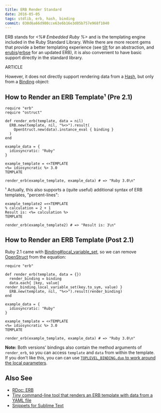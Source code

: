 ```yaml
---
title: ERB Render Standard
date: 2016-05-05
tags: stdlib, erb, hash, binding
commit: 030d6a66d980cce63e6b16e3d05b757e968f1040
---
```


ERB stands for *<%# Embedded Ruby %>* and is the templating engine included in the Ruby Standard Library. While there are more recent gems that provide a better templating experience (see [tilt](https://github.com/rtomayko/tilt) for an abstraction, and [erubis](http://www.kuwata-lab.com/erubis/)/[erbse](https://github.com/apotonick/erbse) for an updated ERB), it is also convenient to have basic support directly in the standard library.

ARTICLE

However, it does not directly support rendering data from a [Hash](http://ruby-doc.org/core-2.4.0/Hash.html), but only from a [Binding](http://ruby-doc.org/core-2.4.0/Binding.html) object:

## How to Render an ERB Template¹ (Pre 2.1)

    require "erb"
    require "ostruct"

    def render_erb(template, data = nil)
      ERB.new(template, nil, "%<>").result(
        OpenStruct.new(data).instance_eval { binding }
      )
    end

    example_data = {
      idiosyncratic: "Ruby"
    }

    example_template = <<TEMPLATE
    <%= idiosyncratic %> 3.0
    TEMPLATE

    render_erb(example_template, example_data) # => "Ruby 3.0\n"

¹ Actually, this also supports a (quite useful) additional syntax of ERB templates, "percent-lines":

    example_template2 =<<TEMPLATE
    % calculation = 2 + 1
    Result is: <%= calculation %>
    TEMPLATE

    render_erb(example_template2) # => "Result is: 3\n"

## How to Render an ERB Template (Post 2.1)

Ruby 2.1 came with [Binding#local_variable_set](http://ruby-doc.org/core-2.4.0/Binding.html#method-i-local_variable_set), so we can remove [OpenStruct](http://ruby-doc.org/stdlib-2.4.0/libdoc/ostruct/rdoc/OpenStruct.html) from the equation:

    require "erb"

    def render_erb(template, data = {})
      render_binding = binding
      data.each{ |key, value| render_binding.local_variable_set(key.to_sym, value) }
      ERB.new(template, nil, "%<>").result(render_binding)
    end

    example_data = {
      idiosyncratic: "Ruby"
    }

    example_template = <<TEMPLATE
    <%= idiosyncratic %> 3.0
    TEMPLATE

    render_erb(example_template, example_data) # => "Ruby 3.0\n"

**Note:** Both versions' bindings also contain the method arguments of `render_erb`, so you can access `template` and `data` from within the template. If you don't like this, you can can use [`TOPLEVEL_BINDING.dup` to work around the local parameters](/44-top-level-binding.html).

## Also See

- [RDoc: ERB](http://ruby-doc.org/stdlib-2.4.0/libdoc/erb/rdoc/ERB.html)
- [Tiny command-line tool that renders an ERB template with data from a YAML file](https://github.com/janlelis/derb/blob/master/bin/derb)
- [Snippets for Sublime Text](https://github.com/janlelis/productive-sublime-snippets-erb)
